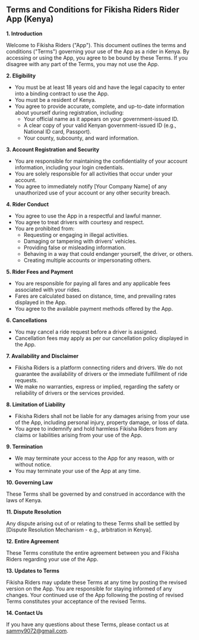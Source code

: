 ## Terms and Conditions for Fikisha Riders Rider App (Kenya)

**1. Introduction**

Welcome to Fikisha Riders ("App"). This document outlines the terms and conditions ("Terms") governing your use of the App as a rider in Kenya. By accessing or using the App, you agree to be bound by these Terms. If you disagree with any part of the Terms, you may not use the App.

**2. Eligibility**

* You must be at least 18 years old and have the legal capacity to enter into a binding contract to use the App.
* You must be a resident of Kenya.
* You agree to provide accurate, complete, and up-to-date information about yourself during registration, including:
    * Your official name as it appears on your government-issued ID.
    * A clear copy of your valid Kenyan government-issued ID (e.g., National ID card, Passport).
    * Your county, subcounty, and ward information.

**3. Account Registration and Security**

* You are responsible for maintaining the confidentiality of your account information, including your login credentials.
* You are solely responsible for all activities that occur under your account.
* You agree to immediately notify [Your Company Name] of any unauthorized use of your account or any other security breach.

**4. Rider Conduct**

* You agree to use the App in a respectful and lawful manner.
* You agree to treat drivers with courtesy and respect.
* You are prohibited from:
    * Requesting or engaging in illegal activities.
    * Damaging or tampering with drivers' vehicles.
    * Providing false or misleading information.
    * Behaving in a way that could endanger yourself, the driver, or others.
    * Creating multiple accounts or impersonating others.

**5. Rider Fees and Payment**

* You are responsible for paying all fares and any applicable fees associated with your rides.
* Fares are calculated based on distance, time, and prevailing rates displayed in the App.
* You agree to the available payment methods offered by the App.

**6. Cancellations**

* You may cancel a ride request before a driver is assigned.
* Cancellation fees may apply as per our cancellation policy displayed in the App.

**7. Availability and Disclaimer**

* Fikisha Riders is a platform connecting riders and drivers. We do not guarantee the availability of drivers or the immediate fulfillment of ride requests.
* We make no warranties, express or implied, regarding the safety or reliability of drivers or the services provided.

**8. Limitation of Liability**

* Fikisha Riders shall not be liable for any damages arising from your use of the App, including personal injury, property damage, or loss of data.
* You agree to indemnify and hold harmless Fikisha Riders from any claims or liabilities arising from your use of the App.

**9. Termination**

* We may terminate your access to the App for any reason, with or without notice.
* You may terminate your use of the App at any time.

**10. Governing Law**

These Terms shall be governed by and construed in accordance with the laws of Kenya.

**11. Dispute Resolution**

Any dispute arising out of or relating to these Terms shall be settled by [Dispute Resolution Mechanism - e.g., arbitration in Kenya].  

**12. Entire Agreement**

These Terms constitute the entire agreement between you and Fikisha Riders regarding your use of the App.

**13. Updates to Terms**

Fikisha Riders may update these Terms at any time by posting the revised version on the App. You are responsible for staying informed of any changes. Your continued use of the App following the posting of revised Terms constitutes your acceptance of the revised Terms.

**14. Contact Us**

If you have any questions about these Terms, please contact us at sammy9072@gmail.com.
